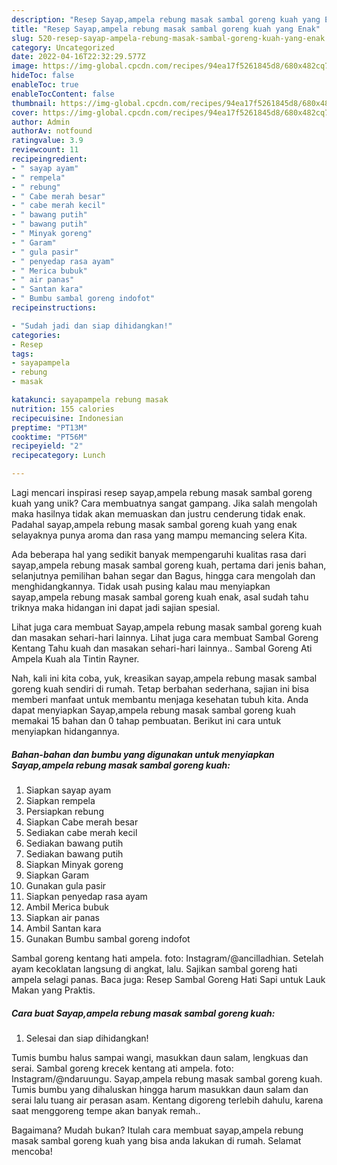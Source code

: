 ```yaml
---
description: "Resep Sayap,ampela rebung masak sambal goreng kuah yang Enak"
title: "Resep Sayap,ampela rebung masak sambal goreng kuah yang Enak"
slug: 520-resep-sayap-ampela-rebung-masak-sambal-goreng-kuah-yang-enak
category: Uncategorized
date: 2022-04-16T22:32:29.577Z
image: https://img-global.cpcdn.com/recipes/94ea17f5261845d8/680x482cq70/sayapampela-rebung-masak-sambal-goreng-kuah-foto-resep-utama.jpg
hideToc: false
enableToc: true
enableTocContent: false
thumbnail: https://img-global.cpcdn.com/recipes/94ea17f5261845d8/680x482cq70/sayapampela-rebung-masak-sambal-goreng-kuah-foto-resep-utama.jpg
cover: https://img-global.cpcdn.com/recipes/94ea17f5261845d8/680x482cq70/sayapampela-rebung-masak-sambal-goreng-kuah-foto-resep-utama.jpg
author: Admin
authorAv: notfound
ratingvalue: 3.9
reviewcount: 11
recipeingredient:
- " sayap ayam"
- " rempela"
- " rebung"
- " Cabe merah besar"
- " cabe merah kecil"
- " bawang putih"
- " bawang putih"
- " Minyak goreng"
- " Garam"
- " gula pasir"
- " penyedap rasa ayam"
- " Merica bubuk"
- " air panas"
- " Santan kara"
- " Bumbu sambal goreng indofot"
recipeinstructions:

- "Sudah jadi dan siap dihidangkan!"
categories:
- Resep
tags:
- sayapampela
- rebung
- masak

katakunci: sayapampela rebung masak 
nutrition: 155 calories
recipecuisine: Indonesian
preptime: "PT13M"
cooktime: "PT56M"
recipeyield: "2"
recipecategory: Lunch

---
```





Lagi mencari inspirasi resep sayap,ampela rebung masak sambal goreng kuah yang unik? Cara membuatnya sangat gampang. Jika salah mengolah maka hasilnya tidak akan memuaskan dan justru cenderung tidak enak. Padahal sayap,ampela rebung masak sambal goreng kuah yang enak selayaknya punya aroma dan rasa yang mampu memancing selera Kita.





Ada beberapa hal yang sedikit banyak mempengaruhi kualitas rasa dari sayap,ampela rebung masak sambal goreng kuah, pertama dari jenis bahan, selanjutnya pemilihan bahan segar dan Bagus, hingga cara mengolah dan menghidangkannya. Tidak usah pusing kalau mau menyiapkan sayap,ampela rebung masak sambal goreng kuah enak,      asal sudah tahu triknya maka hidangan ini dapat jadi sajian spesial.














Lihat juga cara membuat Sayap,ampela rebung masak sambal goreng kuah dan masakan sehari-hari lainnya. Lihat juga cara membuat Sambal Goreng Kentang Tahu kuah dan masakan sehari-hari lainnya.. Sambal Goreng Ati Ampela Kuah ala Tintin Rayner.






Nah, kali ini kita coba, yuk, kreasikan sayap,ampela rebung masak sambal goreng kuah sendiri di rumah. Tetap berbahan sederhana, sajian ini bisa memberi manfaat untuk membantu menjaga kesehatan tubuh kita. Anda dapat menyiapkan Sayap,ampela rebung masak sambal goreng kuah memakai 15 bahan dan 0 tahap pembuatan. Berikut ini cara untuk menyiapkan hidangannya.

<!--inarticleads1-->

##### Bahan-bahan dan bumbu yang digunakan untuk menyiapkan Sayap,ampela rebung masak sambal goreng kuah:

1. Siapkan  sayap ayam
1. Siapkan  rempela
1. Persiapkan  rebung
1. Siapkan  Cabe merah besar
1. Sediakan  cabe merah kecil
1. Sediakan  bawang putih
1. Sediakan  bawang putih
1. Siapkan  Minyak goreng
1. Siapkan  Garam
1. Gunakan  gula pasir
1. Siapkan  penyedap rasa ayam
1. Ambil  Merica bubuk
1. Siapkan  air panas
1. Ambil  Santan kara
1. Gunakan  Bumbu sambal goreng indofot


Sambal goreng kentang hati ampela. foto: Instagram/@ancilladhian. Setelah ayam kecoklatan langsung di angkat, lalu. Sajikan sambal goreng hati ampela selagi panas. Baca juga: Resep Sambal Goreng Hati Sapi untuk Lauk Makan yang Praktis. 

<!--inarticleads2-->

##### Cara buat Sayap,ampela rebung masak sambal goreng kuah:


1. Selesai dan siap dihidangkan!

Tumis bumbu halus sampai wangi, masukkan daun salam, lengkuas dan serai. Sambal goreng krecek kentang ati ampela. foto: Instagram/@ndaruungu. Sayap,ampela rebung masak sambal goreng kuah. Tumis bumbu yang dihaluskan hingga harum masukkan daun salam dan serai lalu tuang air perasan asam. Kentang digoreng terlebih dahulu, karena saat menggoreng tempe akan banyak remah.. 

Bagaimana? Mudah bukan? Itulah cara membuat sayap,ampela rebung masak sambal goreng kuah yang bisa anda lakukan di rumah. Selamat mencoba!
